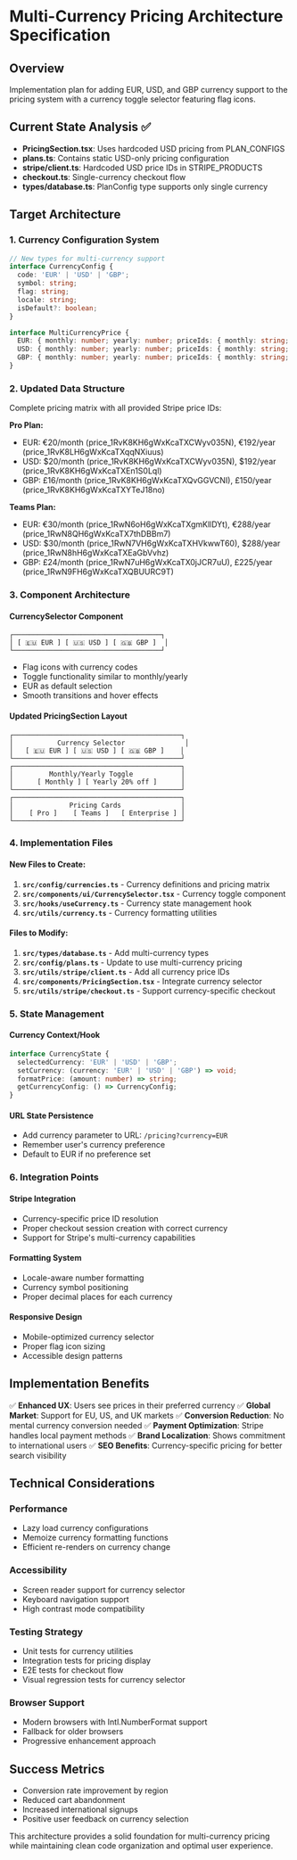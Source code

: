# Multi-Currency Pricing Architecture Specification

## Overview
Implementation plan for adding EUR, USD, and GBP currency support to the pricing system with a currency toggle selector featuring flag icons.

## Current State Analysis ✅
- **PricingSection.tsx**: Uses hardcoded USD pricing from PLAN_CONFIGS
- **plans.ts**: Contains static USD-only pricing configuration
- **stripe/client.ts**: Hardcoded USD price IDs in STRIPE_PRODUCTS
- **checkout.ts**: Single-currency checkout flow
- **types/database.ts**: PlanConfig type supports only single currency

## Target Architecture

### 1. Currency Configuration System
```typescript
// New types for multi-currency support
interface CurrencyConfig {
  code: 'EUR' | 'USD' | 'GBP';
  symbol: string;
  flag: string;
  locale: string;
  isDefault?: boolean;
}

interface MultiCurrencyPrice {
  EUR: { monthly: number; yearly: number; priceIds: { monthly: string; yearly: string } };
  USD: { monthly: number; yearly: number; priceIds: { monthly: string; yearly: string } };
  GBP: { monthly: number; yearly: number; priceIds: { monthly: string; yearly: string } };
}
```

### 2. Updated Data Structure
Complete pricing matrix with all provided Stripe price IDs:

**Pro Plan:**
- EUR: €20/month (price_1RvK8KH6gWxKcaTXCWyv035N), €192/year (price_1RvK8LH6gWxKcaTXqqNXiuus)
- USD: $20/month (price_1RvK8KH6gWxKcaTXCWyv035N), $192/year (price_1RvK8KH6gWxKcaTXEn1S0Lql)
- GBP: £16/month (price_1RvK8KH6gWxKcaTXQvGGVCNI), £150/year (price_1RvK8KH6gWxKcaTXYTeJ18no)

**Teams Plan:**
- EUR: €30/month (price_1RwN6oH6gWxKcaTXgmKllDYt), €288/year (price_1RwN8QH6gWxKcaTX7thDBBm7)
- USD: $30/month (price_1RwN7VH6gWxKcaTXHVkwwT60), $288/year (price_1RwN8hH6gWxKcaTXEaGbVvhz)
- GBP: £24/month (price_1RwN7uH6gWxKcaTX0jJCR7uU), £225/year (price_1RwN9FH6gWxKcaTXQBUURC9T)

### 3. Component Architecture

#### CurrencySelector Component
```
┌─────────────────────────────────────┐
│ [ 🇪🇺 EUR ] [ 🇺🇸 USD ] [ 🇬🇧 GBP ]  │
└─────────────────────────────────────┘
```
- Flag icons with currency codes
- Toggle functionality similar to monthly/yearly
- EUR as default selection
- Smooth transitions and hover effects

#### Updated PricingSection Layout
```
┌──────────────────────────────────────────┐
│           Currency Selector               │
│   [ 🇪🇺 EUR ] [ 🇺🇸 USD ] [ 🇬🇧 GBP ]    │
└──────────────────────────────────────────┘
┌──────────────────────────────────────────┐
│         Monthly/Yearly Toggle            │
│      [ Monthly ] [ Yearly 20% off ]      │
└──────────────────────────────────────────┘
┌──────────────────────────────────────────┐
│              Pricing Cards               │
│    [ Pro ]    [ Teams ]   [ Enterprise ] │
└──────────────────────────────────────────┘
```

### 4. Implementation Files

#### New Files to Create:
1. **`src/config/currencies.ts`** - Currency definitions and pricing matrix
2. **`src/components/ui/CurrencySelector.tsx`** - Currency toggle component
3. **`src/hooks/useCurrency.ts`** - Currency state management hook
4. **`src/utils/currency.ts`** - Currency formatting utilities

#### Files to Modify:
1. **`src/types/database.ts`** - Add multi-currency types
2. **`src/config/plans.ts`** - Update to use multi-currency pricing
3. **`src/utils/stripe/client.ts`** - Add all currency price IDs
4. **`src/components/PricingSection.tsx`** - Integrate currency selector
5. **`src/utils/stripe/checkout.ts`** - Support currency-specific checkout

### 5. State Management

#### Currency Context/Hook
```typescript
interface CurrencyState {
  selectedCurrency: 'EUR' | 'USD' | 'GBP';
  setCurrency: (currency: 'EUR' | 'USD' | 'GBP') => void;
  formatPrice: (amount: number) => string;
  getCurrencyConfig: () => CurrencyConfig;
}
```

#### URL State Persistence
- Add currency parameter to URL: `/pricing?currency=EUR`
- Remember user's currency preference
- Default to EUR if no preference set

### 6. Integration Points

#### Stripe Integration
- Currency-specific price ID resolution
- Proper checkout session creation with correct currency
- Support for Stripe's multi-currency capabilities

#### Formatting System
- Locale-aware number formatting
- Currency symbol positioning
- Proper decimal places for each currency

#### Responsive Design
- Mobile-optimized currency selector
- Proper flag icon sizing
- Accessible design patterns

## Implementation Benefits

✅ **Enhanced UX**: Users see prices in their preferred currency
✅ **Global Market**: Support for EU, US, and UK markets
✅ **Conversion Reduction**: No mental currency conversion needed
✅ **Payment Optimization**: Stripe handles local payment methods
✅ **Brand Localization**: Shows commitment to international users
✅ **SEO Benefits**: Currency-specific pricing for better search visibility

## Technical Considerations

### Performance
- Lazy load currency configurations
- Memoize currency formatting functions
- Efficient re-renders on currency change

### Accessibility
- Screen reader support for currency selector
- Keyboard navigation support
- High contrast mode compatibility

### Testing Strategy
- Unit tests for currency utilities
- Integration tests for pricing display
- E2E tests for checkout flow
- Visual regression tests for currency selector

### Browser Support
- Modern browsers with Intl.NumberFormat support
- Fallback for older browsers
- Progressive enhancement approach

## Success Metrics
- Conversion rate improvement by region
- Reduced cart abandonment
- Increased international signups
- Positive user feedback on currency selection

This architecture provides a solid foundation for multi-currency pricing while maintaining clean code organization and optimal user experience.